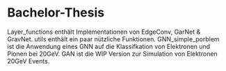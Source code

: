 # Bachelor-Thesis
Layer_functions enthält Implementationen von EdgeConv, GarNet & GravNet. utils enthält ein paar nützliche Funktionen. GNN_simple_porblem ist die Anwendung eines GNN auf die Klassifkation von Elektronen und Pionen bei 20GeV. GAN ist die WIP Version zur Simulation von Elektronen 20GeV Events.
